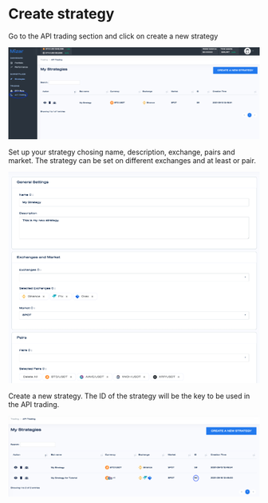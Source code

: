 # Create strategy

Go to the API trading section and click on create a new strategy

![](../.gitbook/assets/screenshot-2021-09-16-at-12.41.50.png)

Set up your strategy chosing name, description, exchange, pairs and market. The strategy can be set on different exchanges and at least or pair.

![](../.gitbook/assets/screenshot-2021-09-16-at-12.44.19.png)

Create a new strategy. The ID of the strategy will be the key to be used in the API trading.

![](../.gitbook/assets/screenshot-2021-09-16-at-12.46.10.png)

